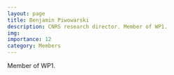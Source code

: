 ```yaml
---
layout: page
title: Benjamin Piwowarski
description: CNRS research director. Member of WP1.
img:
importance: 12
category: Members
---
```


Member of WP1.
